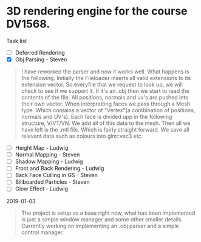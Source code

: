 # 3D rendering engine for the course DV1568.

Task list 
- [ ] Deferred Rendering
- [x] Obj Parsing - Steven 
> I have reworked the parser and now it works well. What 
happens is the following. Initially the Fileloader inserts 
all valid extensions to its extension vector. So everyfile 
that we request to look up, we will check to see if we 
support it. If it's an .obj then we start to read the 
contents of the file. All positions, normals and uv's are 
pushed into their own vector. When interpretting faces we 
pass through a Mesh type. Which contains a vector of 
"Vertex"(a combination of positions, normals and UV's). 
Each face is divided upp in the following structure, 
V/VT/VN. We add all of this data to the mesh. Then all we 
have left is the .mtl file. Which is fairly straight 
forward. We save all relevant data such as colours into 
glm::vec3 etc. 
- [ ] Height Map - Ludwig
- [ ] Normal Mapping - Steven
- [ ] Shadow Mapping - Ludwig 
- [ ] Front and Back Rendering - Ludwig
- [ ] Back Face Culling in GS - Steven
- [ ] Billboarded Particles - Steven
- [ ] Glow Effect - Ludwig

2019-01-03
> The project is setup as a base right now, what has been implemented is 
just a simple window manager and some other smaller details. 
Currently working on implementing an .obj parser and a simple control 
manager. 


